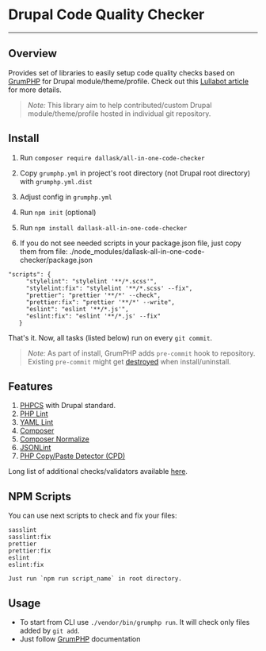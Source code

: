 # Drupal Code Quality Checker
---

## Overview

Provides set of libraries to easily setup code quality checks based on [GrumPHP](https://github.com/phpro/grumphp) for Drupal module/theme/profile. Check out this [Lullabot article](https://www.lullabot.com/articles/how-enforce-drupal-coding-standards-git) for more details.

>*Note:* This library aim to help contributed/custom Drupal module/theme/profile hosted in individual git repository.


## Install

1. Run `composer require dallask/all-in-one-code-checker`
 
1. Copy `grumphp.yml` in project's root directory (not Drupal root directory) with `grumphp.yml.dist`

1. Adjust config in `grumphp.yml`

1. Run `npm init` (optional)

1. Run `npm install dallask-all-in-one-code-checker`

1. If you do not see needed scripts in your package.json file, just copy them from file: ./node_modules/dallask-all-in-one-code-checker/package.json

```
"scripts": {
     "stylelint": "stylelint '**/*.scss'",
     "stylelint:fix": "stylelint '**/*.scss' --fix",
     "prettier": "prettier '**/*' --check",
     "prettier:fix": "prettier '**/*' --write",
     "eslint": "eslint '**/*.js'",
     "eslint:fix": "eslint '**/*.js' --fix"
   }
```

That's it. Now, all tasks (listed below) run on every `git commit`.

>*Note:* As part of install, GrumPHP adds `pre-commit` hook to repository. Existing `pre-commit` might get [destroyed](https://github.com/phpro/grumphp/issues/416) when install/uninstall.

## Features

1. [PHPCS](https://github.com/squizlabs/PHP_CodeSniffer) with Drupal standard.
1. [PHP Lint](http://www.icosaedro.it/phplint/)
1. [YAML Lint](http://www.yamllint.com/)
1. [Composer](https://github.com/composer/composer)
1. [Composer Normalize](https://github.com/ergebnis/composer-normalize)
1. [JSONLint](https://jsonlint.com/)
1. [PHP Copy/Paste Detector (CPD)](https://github.com/sebastianbergmann/phpcpd)

Long list of additional checks/validators available [here](https://github.com/phpro/grumphp/blob/master/doc/tasks.md#tasks-1).

## NPM Scripts

You can use next scripts to check and fix your files:

    sasslint
    sasslint:fix
    prettier
    prettier:fix
    eslint
    eslint:fix 
   
    Just run `npm run script_name` in root directory.

## Usage

* To start from CLI use `./vendor/bin/grumphp run`. It will check only files added by `git add`.
* Just follow [GrumPHP](https://github.com/phpro/grumphp) documentation
